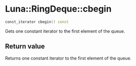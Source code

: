 # Luna::RingDeque::cbegin

```c++
const_iterator cbegin() const
```

Gets one constant iterator to the first element of the queue. 



## Return value
Returns one constant iterator to the first element of the queue. 

